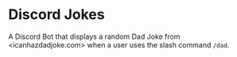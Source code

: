 # Discord Jokes

A Discord Bot that displays a random Dad Joke from <icanhazdadjoke.com> when a user uses the slash command `/dad`.
